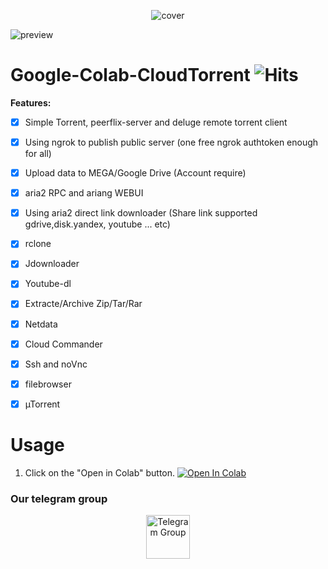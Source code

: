 <p align="center"><img src="https://raw.githubusercontent.com/biplobsd/Google-Colab-CloudTorrent/master/src/cover.png" alt="cover"></p>

![preview](https://raw.githubusercontent.com/biplobsd/Google-Colab-CloudTorrent/master/src/preview.gif)

# Google-Colab-CloudTorrent <img src="https://hitcounter.pythonanywhere.com/count/tag.svg?url=https%3A%2F%2Fgithub.com%2Fbiplobsd%2FGoogle-Colab-CloudTorrent" alt="Hits">

<b>Features:</b>
- [x] Simple Torrent, peerflix-server and deluge remote torrent client
- [x] Using ngrok to publish public server (one free ngrok authtoken enough for all)
- [x] Upload data to MEGA/Google Drive (Account require)
- [x] aria2 RPC and ariang WEBUI
- [x] Using aria2 direct link downloader (Share link supported gdrive,disk.yandex, youtube ... etc)
- [x] rclone
- [x] Jdownloader
- [x] Youtube-dl
- [x] Extracte/Archive Zip/Tar/Rar
- [x] Netdata
- [x] Cloud Commander
- [x] Ssh and noVnc
- [x] filebrowser
- [x] µTorrent



# Usage
1. Click on the "Open in Colab" button.
<a href="https://colab.research.google.com/github/biplobsd/Google-Colab-CloudTorrent/blob/master/torrentTOmega_gdrive.ipynb" target="_parent\"><img src="https://colab.research.google.com/assets/colab-badge.svg" alt="Open In Colab"/></a>


### Our telegram group
<center><a href="https://t.me/torrentToGM"><img src='https://i.imgur.com/CLg6blO.png' height="70" alt="Telegram Group"/></a></center>
